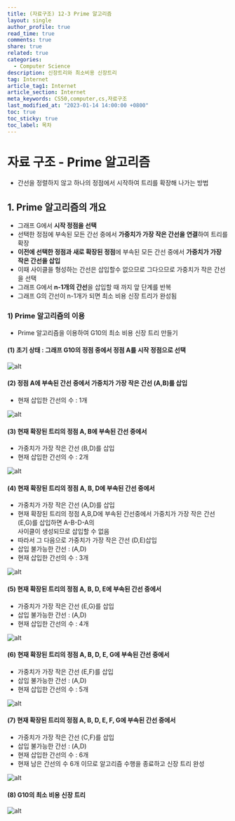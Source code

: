 ```yaml
---
title: (자료구조) 12-3 Prime 알고리즘
layout: single
author_profile: true
read_time: true
comments: true
share: true
related: true
categories:
  - Computer Science
description: 신장트리와 최소비용 신장트리
tag: Internet
article_tag1: Internet
article_section: Internet
meta_keywords: CS50,computer,cs,자료구조
last_modified_at: "2023-01-14 14:00:00 +0800"
toc: true
toc_sticky: true
toc_label: 목차
---
```


# 자료 구조 - Prime 알고리즘

- 간선을 정렬하지 않고 하나의 정점에서 시작하여 트리를 확장해 나가는 방법

## 1. Prime 알고리즘의 개요

- 그래프 G에서 **시작 정점을 선택**
- 선택한 정점에 부속된 모든 간선 중에서 **가중치가 가장 작은 간선을 연결**하여 트리를 확장
- **이전에 선택한 정점과 새로 확장된 정점**에 부속된 모든 간선 중에서 **가중치가 가장 작은 간선을 삽입**
- 이때 사이클을 형성하는 간선은 삽입할수 없으므로 그다으므로 가중치가 작은 간선을 선택
- 그래프 G에서 **n-1개의 간선**을 삽입할 때 까지 앞 단계를 반복
- 그래프 G의 간선이 n-1개가 되면 최소 비용 신장 트리가 완성됨

### 1) Prime 알고리즘의 이용

- Prime 알고리즘을 이용하여 G10의 최소 비용 신장 트리 만들기

#### (1) 초기 상태 : 그래프 G10의 정점 중에서 정점 A를 시작 정점으로 선택

![alt](/assets/images/post/ComputerStudy/676.png)

#### (2) 정점 A에 부속된 간선 중에서 가중치가 가장 작은 간선 (A,B)를 삽입

- 현재 삽입한 간선의 수 : 1개

![alt](/assets/images/post/ComputerStudy/677.png)

#### (3) 현재 확장된 트리의 정점 A, B에 부속된 간선 중에서

- 가중치가 가장 작은 간선 (B,D)를 삽입
- 현재 삽입한 간선의 수 : 2개

![alt](/assets/images/post/ComputerStudy/678.png)

#### (4) 현재 확장된 트리의 정점 A, B, D에 부속된 간선 중에서

- 가중치가 가장 작은 간선 (A,D)를 삽입
- 현재 확장된 트리의 정점 A,B,D에 부속된 간선중에서 가중치가 가장 작은 간선 (E,G)를 삽입하면 A-B-D-A의  
  사이클이 생성되므로 삽입할 수 없음
- 따라서 그 다음으로 가중치가 가장 작은 간선 (D,E)삽입
- 삽입 불가능한 간선 : (A,D)
- 현재 삽입한 간선의 수 : 3개

![alt](/assets/images/post/ComputerStudy/679.png)

#### (5) 현재 확장된 트리의 정점 A, B, D, E에 부속된 간선 중에서

- 가중치가 가장 작은 간선 (E,G)를 삽입
- 삽입 불가능한 간선 : (A,D)
- 현재 삽입한 간선의 수 : 4개

![alt](/assets/images/post/ComputerStudy/680.png)

#### (6) 현재 확장된 트리의 정점 A, B, D, E, G에 부속된 간선 중에서

- 가중치가 가장 작은 간선 (E,F)를 삽입
- 삽입 불가능한 간선 : (A,D)
- 현재 삽입한 간선의 수 : 5개

![alt](/assets/images/post/ComputerStudy/681.png)

#### (7) 현재 확장된 트리의 정점 A, B, D, E, F, G에 부속된 간선 중에서

- 가중치가 가장 작은 간선 (C,F)를 삽입
- 삽입 불가능한 간선 : (A,D)
- 현재 삽입한 간선의 수 : 6개
- 현재 남은 간선의 수 6개 이므로 알고리즘 수행을 종료하고 신장 트리 완성

![alt](/assets/images/post/ComputerStudy/682.png)

#### (8) G10의 최소 비용 신장 트리

![alt](/assets/images/post/ComputerStudy/683.png)
